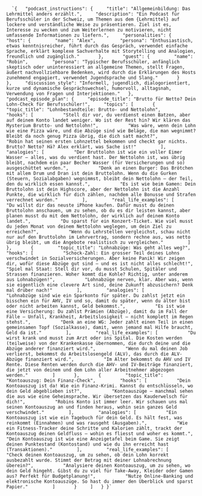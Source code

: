       `{   "podcast_instructions": {     "title": "Allgemeinbildung: Das Lehrmittel anders erzählt.",     "description": "Ein Podcast für Berufsschüler in der Schweiz, um Themen aus dem {Lehrmittel} auf lockere und verständliche Weise zu präsentieren. Ziel ist es, Interesse zu wecken und zum Weiterlernen zu motivieren, nicht umfassende Informationen zu liefern.",     "personalities": {       "host": {         "name": "Alex",         "persona": "Enthusiastisch, etwas kenntnisreicher, führt durch das Gespräch, verwendet einfache Sprache, erklärt komplexe Sachverhalte mit Storytelling und Analogien, freundlich und zugänglich."       },       "guest": {         "name": "Robin",         "persona": "Typischer Berufsschüler, anfänglich skeptisch oder uninteressiert an allgemeine Themen, stellt Fragen, äußert nachvollziehbare Bedenken, wird durch die Erklärungen des Hosts zunehmend engagiert, verwendet Jugendsprache und Slang."       }     },     "discussion_style": "Informell, jugendlich, dialogorientiert, kurze und dynamische Gesprächswechsel, humorvoll, alltagsnah, Verwendung von Fragen und Interjektionen."   },   "podcast_episode_plan": {     "episode_title": "Brutto für Netto? Dein Lohn-Check für Berufsschüler!",     "topics": [       {         "topic_title": "Lohnbestandteile: Brutto- und Nettolohn",         "hooks": [           "Stell dir vor, du verdienst einen Batzen, aber auf deinem Konto landet weniger. Wo ist der Rest hin? Wir klären das Mysterium Brutto- und Nettolohn!",           "Was wäre, wenn dein Lohn wie eine Pizza wäre, und die Abzüge sind wie Beläge, die man wegnimmt? Bleibt da noch genug Pizza übrig, die dich satt macht?",           "Robin hat seinen ersten Lohnzettel bekommen und checkt gar nichts. Brutto? Netto? Hä? Alex erklärt, was Sache ist!"         ],         "analogies": [           "Der Bruttolohn ist wie ein voller Eimer Wasser – alles, was du verdient hast. Der Nettolohn ist, was übrig bleibt, nachdem ein paar Becher Wasser (für Versicherungen und so) ausgeschüttet wurden.",           "Denk an einen Burger: Das Brötchen mit allem Drum und Dran ist dein Bruttolohn. Wenn du die Gurken (Steuern, Sozialabgaben) wegnimmst, bleibt dein Nettolohn – der Teil, den du wirklich essen kannst.",           "Es ist wie beim Gamen: Dein Bruttolohn ist dein Highscore, aber der Nettolohn ist die Anzahl Punkte, die wirklich für dich zählen, nachdem alle Bonusse und Strafen verrechnet wurden."         ],         "real_life_examples": [           "Du willst dir das neuste iPhone kaufen. Dafür musst du deinen Bruttolohn anschauen, um zu sehen, ob du es dir leisten kannst, aber planen musst du mit dem Nettolohn, der wirklich auf deinem Konto landet.",           "Du sparst für ein Konzert-Ticket. Wie viel musst du jeden Monat von deinem Nettolohn weglegen, um dein Ziel zu erreichen?",           "Wenn du Lehrstellen vergleichst, schau nicht nur auf den Bruttolohn im Lehrvertrag, sondern rechne aus, was netto übrig bleibt, um die Angebote realistisch zu vergleichen."         ]       },       {         "topic_title": "Lohnabzüge: Was geht alles weg?",         "hooks": [           "Schock-Zahl: Ein grosser Teil deines Lohns verschwindet in Sozialversicherungen. Aber keine Panik! Wir zeigen dir, wofür diese Abzüge gut sind – und es ist nicht alles schlecht!",           "Spiel mal Staat: Stell dir vor, du musst Schulen, Spitäler und Strassen finanzieren. Woher kommt die Kohle? Richtig, unter anderem aus Lohnabzügen!",           "Lohnabzüge nerven, klar. Aber was, wenn sie eigentlich eine clevere Art sind, deine Zukunft abzusichern? Denk mal drüber nach!"         ],         "analogies": [           "Lohnabzüge sind wie ein Sparkonto für später. Du zahlst jetzt ein bisschen ein für AHV, IV und so, damit du später, wenn du älter bist oder nicht arbeiten kannst, Geld bekommst.",           "Es ist wie eine Versicherung: Du zahlst Prämien (Abzüge), damit du im Fall der Fälle – Unfall, Krankheit, Arbeitslosigkeit – nicht komplett im Regen stehst.",           "Denk an eine WG: Jeder zahlt einen Teil in einen gemeinsamen Topf (Sozialkasse), damit, wenn jemand mal Hilfe braucht, Geld da ist."         ],         "real_life_examples": [           "Du wirst krank und musst zum Arzt oder ins Spital. Die Kosten werden (teilweise) von der Krankenkasse übernommen, die durch deine und die Abzüge anderer finanziert wird.",           "Wenn du mal deinen Job verlierst, bekommst du Arbeitslosengeld (ALV), das durch die ALV-Abzüge finanziert wird.",           "Im Alter bekommst du AHV und IV Rente. Diese Renten werden durch die AHV- und IV-Beiträge finanziert, die jetzt von deinem und dem Lohn aller Arbeitnehmer abgezogen werden."         ]       },       {         "topic_title": "Kontoauszug: Dein Finanz-Check",         "hooks": [           "Dein Kontoauszug ist da! Wie ein Finanz-Krimi. Kannst du entschlüsseln, wo dein Geld abgeblieben ist?",           "Kontoauszüge – manchmal sehen die aus wie eine Geheimsprache. Wir übersetzen das Kauderwelsch für dich!",           "Robins Konto ist immer leer. Wir schauen uns mal seinen Kontoauszug an und finden heraus, wohin sein ganzes Geld verschwindet."         ],         "analogies": [           "Ein Kontoauszug ist wie ein Tagebuch für dein Geld. Es hält fest, was reinkommt (Einnahmen) und was rausgeht (Ausgaben).",           "Wie ein Fitness-Tracker deine Schritte und Kalorien zählt, trackt der Kontoauszug deinen Geldfluss – wohin es fliesst und woher es kommt.",           "Dein Kontoauszug ist wie eine Anzeigetafel beim Game. Sie zeigt deinen Punktestand (Kontostand) und wie du ihn erreicht hast (Transaktionen)."         ],         "real_life_examples": [           "Check deinen Kontoauszug, um zu sehen, ob dein Lohn korrekt ausbezahlt wurde. Stimmt der Betrag mit deiner Lohnabrechnung überein?",           "Analysiere deinen Kontoauszug, um zu sehen, wo dein Geld hingeht. Gibst du zu viel für Take-Away, Kleider oder Gamen aus? Perfekt für Budgetplanung!",           "Nutze Online-Banking und elektronische Kontoauszüge. So hast du immer den Überblick und sparst Papier."         ]       }     ]   } }`